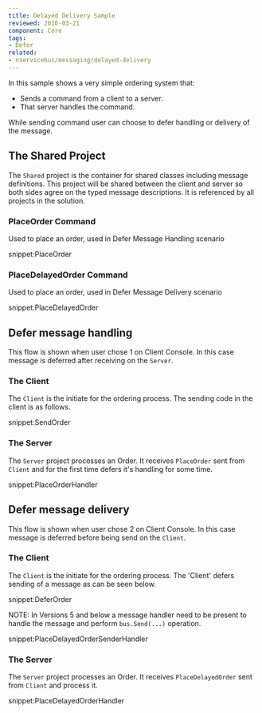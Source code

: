 ```yaml
---
title: Delayed Delivery Sample
reviewed: 2016-03-21
component: Core
tags:
- Defer
related:
- nservicebus/messaging/delayed-delivery
---
```


In this sample shows a very simple ordering system that:

 * Sends a command from a client to a server.
 * That server handles the command.

While sending command user can choose to defer handling or delivery of the message.


## The Shared Project

The `Shared` project is the container for shared classes including message definitions. This project will be shared between the client and server so both sides agree on the typed message descriptions. It is referenced by all projects in the solution.


### PlaceOrder Command

Used to place an order, used in Defer Message Handling scenario 

snippet:PlaceOrder


### PlaceDelayedOrder Command

Used to place an order, used in Defer Message Delivery scenario

snippet:PlaceDelayedOrder


## Defer message handling

This flow is shown when user chose 1 on Client Console. In this case message is deferred after receiving on the `Server`.


### The Client

The `Client` is the initiate for the ordering process. The sending code in the client is as follows.

snippet:SendOrder


### The Server

The `Server` project processes an Order. It receives `PlaceOrder` sent from `Client` and for the first time defers it's handling for some time.

snippet:PlaceOrderHandler


## Defer message delivery

This flow is shown when user chose 2 on Client Console. In this case message is deferred before being send on the `Client`.


### The Client

The `Client` is the initiate for the ordering process. The 'Client' defers sending of a message as can be seen below.

snippet:DeferOrder

NOTE: In Versions 5 and below a message handler need to be present to handle the message and perform `bus.Send(...)` operation.

snippet:PlaceDelayedOrderSenderHandler


### The Server

The `Server` project processes an Order. It receives `PlaceDelayedOrder` sent from `Client` and process it.

snippet:PlaceDelayedOrderHandler